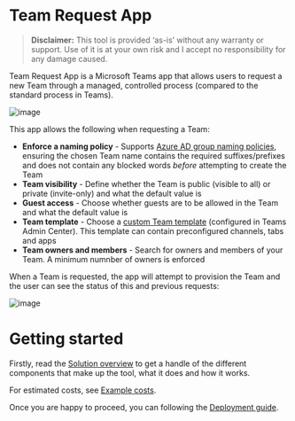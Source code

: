 # Team Request App

> **Disclaimer:** This tool is provided ‘as-is’ without any warranty or support. Use of it is at your own risk and I accept no responsibility for any damage caused.

Team Request App is a Microsoft Teams app that allows users to request a new Team through a managed, controlled process (compared to the standard process in Teams). 

![image](https://user-images.githubusercontent.com/472320/129489661-92019858-1764-4979-9684-0bc2b02ebe66.png)

This app allows the following when requesting a Team:

* **Enforce a naming policy** - Supports [Azure AD group naming policies](https://docs.microsoft.com/en-us/azure/active-directory/enterprise-users/groups-naming-policy), ensuring the chosen Team name contains the required suffixes/prefixes and does not contain any blocked words *before* attempting to create the Team
* **Team visibility** - Define whether the Team is public (visible to all) or private (invite-only) and what the default value is
* **Guest access** - Choose whether guests are to be allowed in the Team and what the default value is
* **Team template** - Choose a [custom Team template](https://docs.microsoft.com/en-us/microsoftteams/create-a-team-template) (configured in Teams Admin Center). This template can contain preconfigured channels, tabs and apps
* **Team owners and members** - Search for owners and members of your Team. A minimum numnber of owners is enforced

When a Team is requested, the app will attempt to provision the Team and the user can see the status of this and previous requests:

![image](https://user-images.githubusercontent.com/472320/129489827-f6dc507f-a1f8-429a-8010-248c6b9b5a14.png)

# Getting started
Firstly, read the [Solution overview](https://github.com/leeford/team-request-app/wiki/Solution-overview) to get a handle of the different components that make up the tool, what it does and how it works.

For estimated costs, see [Example costs](https://github.com/leeford/team-request-app/wiki/Example-costs).

Once you are happy to proceed, you can following the [Deployment guide](https://github.com/leeford/team-request-app/wiki/Deployment-guide).